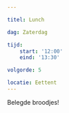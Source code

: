 ```yaml
---

titel: Lunch

dag: Zaterdag

tijd:
    start: '12:00'
    eind: '13:30'

volgorde: 5

locatie: Eettent
---
```


Belegde broodjes!
